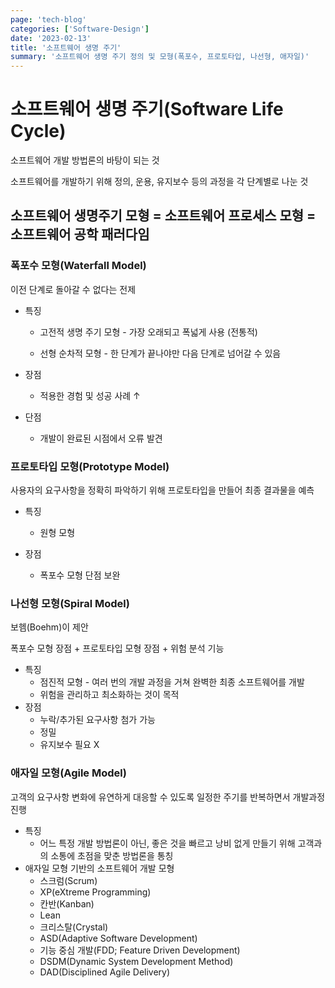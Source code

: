 ```yaml
---
page: 'tech-blog'
categories: ['Software-Design']
date: '2023-02-13'
title: '소프트웨어 생명 주기'
summary: '소프트웨어 생명 주기 정의 및 모형(폭포수, 프로토타입, 나선형, 애자일)'
---
```


# 소프트웨어 생명 주기(Software Life Cycle)

소프트웨어 개발 방법론의 바탕이 되는 것

소프트웨어를 개발하기 위해 정의, 운용, 유지보수 등의 과정을 각 단계별로 나눈 것

## 소프트웨어 생명주기 모형 = 소프트웨어 프로세스 모형 = 소프트웨어 공학 패러다임

### 폭포수 모형(Waterfall Model)

이전 단계로 돌아갈 수 없다는 전제

- 특징

  - 고전적 생명 주기 모형 - 가장 오래되고 폭넓게 사용 (전통적)

  - 선형 순차적 모형 - 한 단계가 끝나야만 다음 단계로 넘어갈 수 있음

- 장점

  - 적용한 경험 및 성공 사례 ↑

- 단점

  - 개발이 완료된 시점에서 오류 발견

### 프로토타입 모형(Prototype Model)

사용자의 요구사항을 정확히 파악하기 위해 프로토타입을 만들어 최종 결과물을 예측

- 특징
  - 원형 모형

- 장점
  - 폭포수 모형 단점 보완

### 나선형 모형(Spiral Model)

보헴(Boehm)이 제안

폭포수 모형 장점 + 프로토타입 모형 장점 + 위험 분석 기능

- 특징
  - 점진적 모형 - 여러 번의 개발 과정을 거쳐 완벽한 최종 소프트웨어를 개발
  - 위험을 관리하고 최소화하는 것이 목적
- 장점
  - 누락/추가된 요구사항 첨가 가능
  - 정밀
  - 유지보수 필요 X

### 애자일 모형(Agile Model)

고객의 요구사항 변화에 유연하게 대응할 수 있도록 일정한 주기를 반복하면서 개발과정 진행

- 특징
  - 어느 특정 개발 방법론이 아닌, 좋은 것을 빠르고 낭비 없게 만들기 위해 고객과의 소통에 초점을 맞춘 방법론을 통칭
- 애자일 모형 기반의 소프트웨어 개발 모형
  - 스크럼(Scrum)
  - XP(eXtreme Programming)
  - 칸반(Kanban)
  - Lean
  - 크리스탈(Crystal)
  - ASD(Adaptive Software Development)
  - 기능 중심 개발(FDD; Feature Driven Development)
  - DSDM(Dynamic System Development Method)
  - DAD(Disciplined Agile Delivery)

